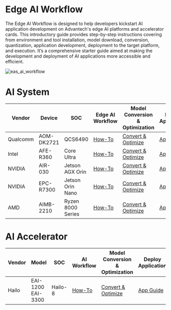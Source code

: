 # Edge AI Workflow
The Edge AI Workflow is designed to help developers kickstart AI application development on Advantech's edge AI platforms and accelerator cards. This introductory guide provides step-by-step instructions covering from environment and tool installation, model download, conversion, quantization, application development, deployment to the target platform, and execution. It’s a comprehensive starter guide aimed at making the development and deployment of AI applications more accessible and efficient.

![eas_ai_workflow](assets/EAS_Startkit_flow.png)

# AI System
| Vendor | Device |  SOC | Edge AI Workflow | Model Conversion & Optimization | Deploy Application |
| -------- | -------- | -------- | ---- | ---- | ---- |
| Qualcomm | AOM-DK2721  | QCS6490 | [How-To](ai_system/qualcomm/aom-dk2721/README.md) | [Convert & Optimize](ai_system/qualcomm/aom-dk2721/object_detection_demo-using-qc_snpe.md#Open_AI_Model) | [App Guide](ai_system/qualcomm/aom-dk2721/object_detection_demo-using-qc_snpe.md#Application) |
| Intel | AFE-R360    | Core Ultra | [How-To](ai_system/intel/afe-r360/README.md)  | [Convert & Optimize](ai_system/intel/afe-r360/object_detection_demo-using-intel_openvino.md#Covert_Optimize) |[App Guide](ai_system/intel/afe-r360/object_detection_demo-using-intel_openvino.md#Deploy) |
| NVIDIA | AIR-030     | Jetson AGX Orin | [How-To](ai_system/jetson/air-030/README.md)  | [Convert & Optimize](ai_system/jetson/air-030/object_detection_demo-using-ds7.0.md#convert-ai-model) |[App Guide](ai_system/jetson/air-030/object_detection_demo-using-ds7.0.md#application) |
| NVIDIA | EPC-R7300   | Jetson Orin Nano   | [How-To](ai_system/jetson/epc-r7300/README.md)  | [Convert & Optimize](ai_system/jetson/epc-r7300/object_detection_demo-using-ds7.1.md#convert-ai-model) | [App Guide](ai_system/jetson/epc-r7300/object_detection_demo-using-ds7.1.md#application) |
| AMD | AIMB-2210   | Ryzen 8000 Series | [How-To](ai_system/amd/aimb-2210/README.md)  | [Convert & Optimize](ai_system/amd/aimb-2210/object_detection_demo-using-amd_ryzenaisdk.md#download-ai-files) | [App Guide](ai_system/amd/aimb-2210/object_detection_demo-using-amd_ryzenaisdk.md#application) |


# AI Accelerator
| Vendor | Model |  SOC | AI Workflow | Model Conversion & Optimization | Deploy Application |
| -------- | -------- | -------- | ---- | ---- | ---- |
| Hailo | EAI-1200 <br/> EAI-3300   | Hailo-8 | [How-To](ai_accelerator/hailo/eai-1200_3300/README.md) | [Convert & Optimize](ai_accelerator/hailo/eai-1200_3300/object_detection_demo-using-hailo.md#Model) | [App Guide](ai_accelerator/hailo/eai-1200_3300/object_detection_demo-using-hailo.md#App) |

